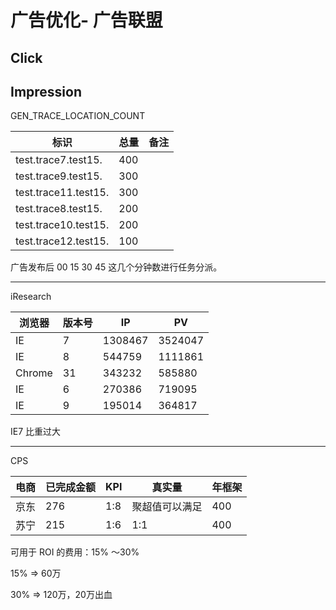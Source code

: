 # 广告优化- 广告联盟

## Click

## Impression

GEN_TRACE_LOCATION_COUNT

|标识|总量|备注|
|---|---|---|
|test.trace7.test15.|400|<i class="fa fa-image"></i>|
|test.trace9.test15.|300|<i class="fa fa-image"></i>|
|test.trace11.test15.|300|<i class="fa fa-image"></i>|
|test.trace8.test15.|200|<i class="fa fa-image"></i>|
|test.trace10.test15.|200|<i class="fa fa-image"></i>|
|test.trace12.test15.|100| <i class="fa fa-flash"></i>|

广告发布后 00 15 30 45 这几个分钟数进行任务分派。

***

iResearch

|浏览器		|版本号	|IP			|PV|
|---|---|---|---|
|IE			|7		|1308467	|3524047|
|IE			|8		|544759		|1111861|
|Chrome		|31		|343232		|585880|
|IE			|6		|270386		|719095|
|IE			|9		|195014		|364817|

IE7 比重过大

***

CPS

|电商|已完成金额|KPI|真实量|年框架|
|---|---|---|---|---|
| 京东 | 276 |  1:8 | 聚超值可以满足 | 400 | 
| 苏宁 | 215 |  1:6 | 1:1 | 400 |

可用于 ROI 的费用：15% ～30%

15% => 60万

30% => 120万，20万出血